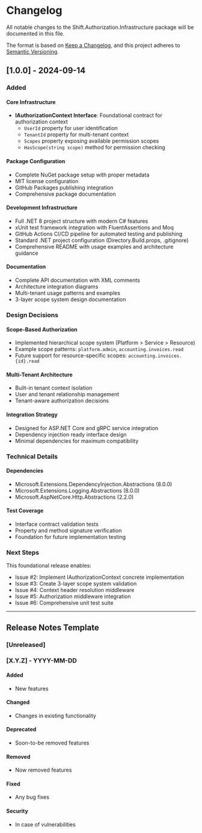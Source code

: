 # Changelog

All notable changes to the Shift.Authorization.Infrastructure package will be documented in this file.

The format is based on [Keep a Changelog](https://keepachangelog.com/en/1.0.0/),
and this project adheres to [Semantic Versioning](https://semver.org/spec/v2.0.0.html).

## [1.0.0] - 2024-09-14

### Added

#### Core Infrastructure
- **IAuthorizationContext Interface**: Foundational contract for authorization context
  - `UserId` property for user identification
  - `TenantId` property for multi-tenant context
  - `Scopes` property exposing available permission scopes
  - `HasScope(string scope)` method for permission checking

#### Package Configuration
- Complete NuGet package setup with proper metadata
- MIT license configuration
- GitHub Packages publishing integration
- Comprehensive package documentation

#### Development Infrastructure
- Full .NET 8 project structure with modern C# features
- xUnit test framework integration with FluentAssertions and Moq
- GitHub Actions CI/CD pipeline for automated testing and publishing
- Standard .NET project configuration (Directory.Build.props, .gitignore)
- Comprehensive README with usage examples and architecture guidance

#### Documentation
- Complete API documentation with XML comments
- Architecture integration diagrams
- Multi-tenant usage patterns and examples
- 3-layer scope system design documentation

### Design Decisions

#### Scope-Based Authorization
- Implemented hierarchical scope system (Platform > Service > Resource)
- Example scope patterns: `platform.admin`, `accounting.invoices.read`
- Future support for resource-specific scopes: `accounting.invoices.{id}.read`

#### Multi-Tenant Architecture
- Built-in tenant context isolation
- User and tenant relationship management
- Tenant-aware authorization decisions

#### Integration Strategy
- Designed for ASP.NET Core and gRPC service integration
- Dependency injection ready interface design
- Minimal dependencies for maximum compatibility

### Technical Details

#### Dependencies
- Microsoft.Extensions.DependencyInjection.Abstractions (8.0.0)
- Microsoft.Extensions.Logging.Abstractions (8.0.0)
- Microsoft.AspNetCore.Http.Abstractions (2.2.0)

#### Test Coverage
- Interface contract validation tests
- Property and method signature verification
- Foundation for future implementation testing

### Next Steps

This foundational release enables:
- Issue #2: Implement IAuthorizationContext concrete implementation
- Issue #3: Create 3-layer scope system validation
- Issue #4: Context header resolution middleware
- Issue #5: Authorization middleware integration
- Issue #6: Comprehensive unit test suite

---

## Release Notes Template

### [Unreleased]

### [X.Y.Z] - YYYY-MM-DD

#### Added
- New features

#### Changed
- Changes in existing functionality

#### Deprecated
- Soon-to-be removed features

#### Removed
- Now removed features

#### Fixed
- Any bug fixes

#### Security
- In case of vulnerabilities